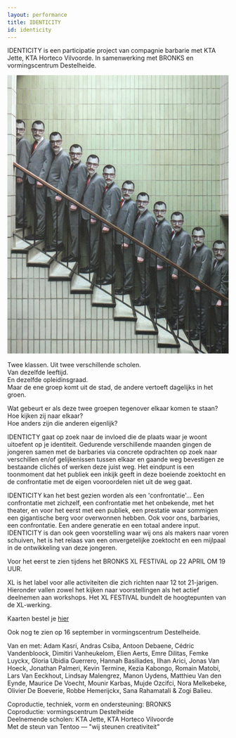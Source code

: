 ```yaml
---
layout: performance
title: IDENTICITY
id: identicity
---
```

<style>
  #main {
    background: #d8d6d2 url({{ site.baseurl }}/img/identicity-background.jpg);
  }

  #content {
    color: #333;
    text-shadow: 0 0 3px rgba(255, 255, 255, 0.5);
  }
</style>
IDENTICITY is een participatie project van compagnie barbarie met KTA Jette, KTA&nbsp;Horteco&nbsp;Vilvoorde. In samenwerking met BRONKS en vormingscentrum Destelheide.

<img src="/img/identicity-poster.jpg" alt="IDENTICITY poster">

Twee klassen. Uit twee verschillende scholen.<br>
Van dezelfde leeftijd.<br>
En dezelfde opleidinsgraad.<br>
Maar de ene groep komt uit de stad, de andere vertoeft dagelijks in het groen.<br>

Wat gebeurt er als deze twee groepen tegenover elkaar komen te staan?<br>
Hoe kijken zij naar elkaar?<br>
Hoe anders zijn die anderen eigenlijk?<br>

IDENTICTY gaat op zoek naar de invloed die de plaats waar je woont uitoefent op je identiteit.
Gedurende verschillende maanden gingen de jongeren samen met de barbaries via concrete opdrachten op zoek naar verschillen en/of gelijkenissen tussen elkaar en gaande weg bevestigen ze bestaande clichés of werken deze juist weg.
Het eindpunt is een toonmoment dat het publiek een inkijk geeft in deze boeiende zoektocht en de confrontatie met de eigen vooroordelen niet uit de weg gaat.

IDENTICITY kan het best gezien worden als een 'confrontatie'...
Een confrontatie met zichzelf, een confrontatie met het onbekende, met het theater, en voor het eerst met een publiek, een prestatie waar sommigen een gigantische berg voor overwonnen hebben.
Ook voor ons, barbaries, een confrontatie. Een andere generatie en een totaal andere input.
IDENTICITY is dan ook geen voorstelling waar wij ons als makers naar voren schuiven, het is
het relaas van een onvergetelijke zoektocht en een mijlpaal in de ontwikkeling van deze jongeren.

Voor het eerst te zien tijdens het BRONKS XL FESTIVAL op 22 APRIL OM 19 UUR.

XL is het label voor alle activiteiten die zich richten naar 12 tot 21-jarigen.
Hieronder vallen zowel het kijken naar voorstellingen als het actief deelnemen aan workshops.
Het XL FESTIVAL bundelt de hoogtepunten van de XL-werking.

Kaarten bestel je <a href="http://www.bronks.be/nl/programma/4507/identicity-bronks-destelheide-cie-barbarie">hier</a>

Ook nog te zien op 16 september in vormingscentrum Destelheide.

Van en met: Adam Kasri, Andras Csiba, Antoon Debaene, Cédric Vandenbloock, Dimitiri Vanheukelom, Elien Aerts, Emre Dilitas, Femke Luyckx, Gloria Ubidia Guerrero, Hannah Basiliades, Ilhan Arici, Jonas Van Hoeck, Jonathan Palmeri, Kevin Termine, Kezia Kabongo, Romain Matobi, Lars Van Eeckhout, Lindsay Malengrez, Manon Uydens, Matthieu Van den Eynde, Maurice De Voecht, Mounir Karbas, Mujde Ozcifci, Nora Melkebeke, Olivier De Boeverie, Robbe Hemerijckx, Sana Rahamatali & Zogi Balieu.

Coproductie, techniek, vorm en ondersteuning: BRONKS<br>
Coproductie: vormingscentrum Destelheide<br>
Deelnemende scholen: KTA Jette, KTA Horteco Vilvoorde<br>
Met de steun van Tentoo — "wij steunen creativiteit"<br>
